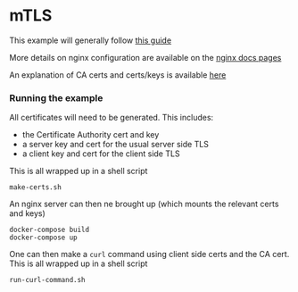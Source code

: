# mTLS

This example will generally follow [this guide](https://medium.com/geekculture/mtls-with-nginx-and-nodejs-e3d0980ed950)

More details on nginx configuration are available on the [nginx docs pages](http://nginx.org/en/docs/http/configuring_https_servers.html)

An explanation of CA certs and certs/keys is available [here](http://www.steves-internet-guide.com/ssl-certificates-explained/)

### Running the example

All certificates will need to be generated. This includes:
- the Certificate Authority cert and key
- a server key and cert for the usual server side TLS
- a client key and cert for the client side TLS

This is all wrapped up in a shell script
```
make-certs.sh
```
An nginx server can then ne brought up (which mounts the relevant certs and keys)
```
docker-compose build
docker-compose up
```
One can then make a `curl` command using client side certs and the CA cert.
This is all wrapped up in a shell script
```
run-curl-command.sh
```